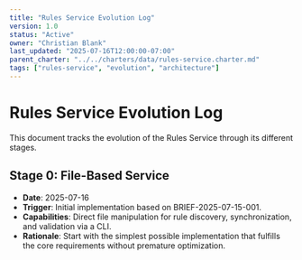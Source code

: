```yaml
---
title: "Rules Service Evolution Log"
version: 1.0
status: "Active"
owner: "Christian Blank"
last_updated: "2025-07-16T12:00:00-07:00"
parent_charter: "../../charters/data/rules-service.charter.md"
tags: ["rules-service", "evolution", "architecture"]
---
```


# Rules Service Evolution Log

This document tracks the evolution of the Rules Service through its different stages.

## Stage 0: File-Based Service

- **Date**: 2025-07-16
- **Trigger**: Initial implementation based on BRIEF-2025-07-15-001.
- **Capabilities**: Direct file manipulation for rule discovery, synchronization, and validation via a CLI.
- **Rationale**: Start with the simplest possible implementation that fulfills the core requirements without premature optimization.

